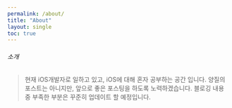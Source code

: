 ```yaml
---
permalink: /about/
title: "About"
layout: single
toc: true
---
```


###### 소개
> 현재 iOS개발자로 일하고 있고, iOS에 대해 혼자 공부하는 공간 입니다. 양질의 포스트는 아니지만, 앞으로 좋은 포스팅을 하도록 노력하겠습니다. 블로깅 내용중 부족한 부분은 꾸준히 업데이트 할 예정입니다.
